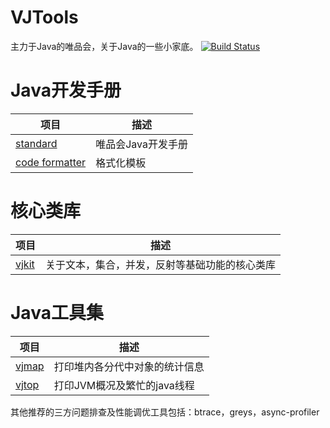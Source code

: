 # VJTools

主力于Java的唯品会，关于Java的一些小家底。 [![Build Status](https://travis-ci.org/vipshop/vjtools.svg?branch=master)](https://travis-ci.org/vipshop/vjtools)


# Java开发手册

| 项目 | 描述 |
| -------- | -------- |
| [standard](/standard) | 唯品会Java开发手册|
| [code formatter](/standard/formatter) | 格式化模板 |


# 核心类库

| 项目 | 描述 |
| -------- | -------- |
| [vjkit](/vjkit)  | 关于文本，集合，并发，反射等基础功能的核心类库 |


# Java工具集


| 项目 | 描述 |
| -------- | -------- |
| [vjmap](/vjmap)  | 打印堆内各分代中对象的统计信息 |
| [vjtop](/vjtop)  | 打印JVM概况及繁忙的java线程 |


其他推荐的三方问题排查及性能调优工具包括：btrace，greys，async-profiler
